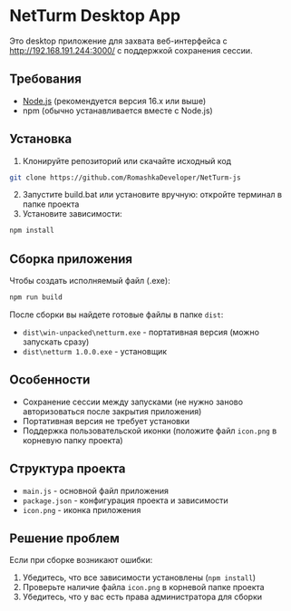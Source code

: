 # NetTurm Desktop App

Это desktop приложение для захвата веб-интерфейса с http://192.168.191.244:3000/ с поддержкой сохранения сессии.

## Требования

- [Node.js](https://nodejs.org/dist/v22.17.1/node-v22.17.1-x64.msi) (рекомендуется версия 16.x или выше)
- npm (обычно устанавливается вместе с Node.js)

## Установка

1. Клонируйте репозиторий или скачайте исходный код
```bash
git clone https://github.com/RomashkaDeveloper/NetTurm-js
```
2. Запустите build.bat или установите вручную: откройте терминал в папке проекта 
3. Установите зависимости:
```bash
npm install
```

## Сборка приложения

Чтобы создать исполняемый файл (.exe):

```bash
npm run build
```

После сборки вы найдете готовые файлы в папке `dist`:
- `dist\win-unpacked\netturm.exe` - портативная версия (можно запускать сразу)
- `dist\netturm 1.0.0.exe` - установщик

## Особенности

- Сохранение сессии между запусками (не нужно заново авторизоваться после закрытия приложения)
- Портативная версия не требует установки
- Поддержка пользовательской иконки (положите файл `icon.png` в корневую папку проекта)

## Структура проекта

- `main.js` - основной файл приложения
- `package.json` - конфигурация проекта и зависимости
- `icon.png` - иконка приложения

## Решение проблем

Если при сборке возникают ошибки:
1. Убедитесь, что все зависимости установлены (`npm install`)
2. Проверьте наличие файла `icon.png` в корневой папке проекта
3. Убедитесь, что у вас есть права администратора для сборки
